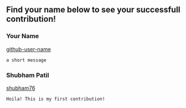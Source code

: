 ## Find your name below to see your successfull contribution!


### Your Name
[github-user-name](github-profile-url)

`a short message`

### Shubham Patil
[shubham76](https://github.com/shubham76)

`Hoila! This is my first contribution!`
